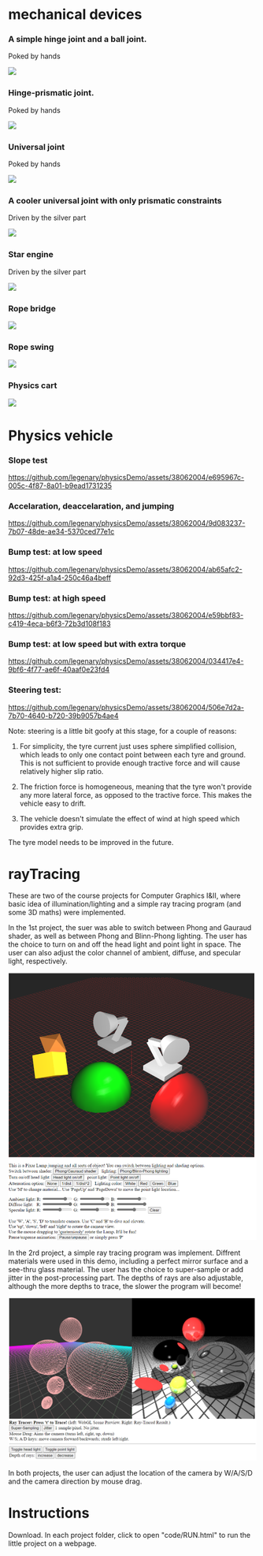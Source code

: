 # mechanical devices

### A simple hinge joint and a ball joint. 

Poked by hands

![](project2-mechanical_joints/hinge-and-ball.gif)

### Hinge-prismatic joint. 

Poked by hands

![](project2-mechanical_joints/hinge-prismatic.gif)

### Universal joint

Poked by hands

![](project2-mechanical_joints/U-joint.gif)

### A cooler universal joint with only prismatic constraints

Driven by the silver part

![](project2-mechanical_joints/U-joint2.gif)

### Star engine

Driven by the silver part

![](project2-mechanical_joints/star-engine.gif)

### Rope bridge

![](project2-mechanical_joints/rope-bridge.gif)

### Rope swing

![](project2-mechanical_joints/rope-swing.gif)

### Physics cart

![](project2-mechanical_joints/physics-cart.gif)

# Physics vehicle

### Slope test

https://github.com/legenary/physicsDemo/assets/38062004/e695967c-005c-4f87-8a01-b9ead1731235

### Accelaration, deaccelaration, and jumping

https://github.com/legenary/physicsDemo/assets/38062004/9d083237-7b07-48de-ae34-5370ced77e1c

### Bump test: at low speed

https://github.com/legenary/physicsDemo/assets/38062004/ab65afc2-92d3-425f-a1a4-250c46a4beff

### Bump test: at high speed

https://github.com/legenary/physicsDemo/assets/38062004/e59bbf83-c419-4eca-b6f3-72b3d108f183

### Bump test: at low speed but with extra torque

https://github.com/legenary/physicsDemo/assets/38062004/034417e4-9bf6-4f77-ae6f-40aaf0e23fd4

### Steering test:

https://github.com/legenary/physicsDemo/assets/38062004/506e7d2a-7b70-4640-b720-39b9057b4ae4

Note: steering is a little bit goofy at this stage, for a couple of reasons:

1. For simplicity, the tyre current just uses sphere simplified collision, which leads to only one contact point between each tyre and ground. This is not sufficient to provide enough tractive force and will cause relatively higher slip ratio.

2. The friction force is homogeneous, meaning that the tyre won't provide any more lateral force, as opposed to the tractive force. This makes the vehicle easy to drift.

3. The vehicle doesn't simulate the effect of wind at high speed which provides extra grip.

The tyre model needs to be improved in the future.

# rayTracing

These are two of the course projects for Computer Graphics I&II, where basic idea of illumination/lighting and a simple ray tracing program (and some 3D maths) were implemented.

In the 1st project, the suer was able to switch between Phong and Gauraud shader, as well as between Phong and Blinn-Phong lighting. The user has the choice to turn on and off the head light and point light in space. The user can also adjust the color channel of ambient, diffuse, and specular light, respectively. 

<img src="docs/lighting_and_shader.PNG">

In the 2rd project, a simple ray tracing program was implement. Diffrent materials were used in this demo, including a perfect mirror surface and a see-thru glass material. The user has the choice to super-sample or add jitter in the post-processing part. The depths of rays are also adjustable, although the more depths to trace, the slower the program will become!

<img src="docs/ray_tracing.PNG">

In both projects, the user can adjust the location of the camera by W/A/S/D and the camera direction by mouse drag.


# Instructions
Download. In each project folder, click to open "code/RUN.html" to run the little project on a webpage.



